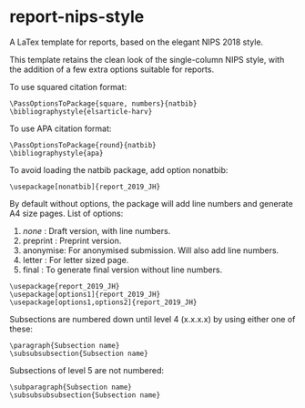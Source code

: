 # report-nips-style
A LaTex template for reports, based on the elegant NIPS 2018 style.

This template retains the clean look of the single-column NIPS style, with the addition of a few extra options suitable for reports.

To use squared citation format:
```TeX
\PassOptionsToPackage{square, numbers}{natbib}
\bibliographystyle{elsarticle-harv}
```

To use APA citation format:
```TeX
\PassOptionsToPackage{round}{natbib}
\bibliographystyle{apa}
```

To avoid loading the natbib package, add option nonatbib:
```TeX
\usepackage[nonatbib]{report_2019_JH}
```


By default without options, the package will add line numbers and generate A4 size pages.
List of options:
1. _none_ : Draft version, with line numbers.
2. preprint : Preprint version.
3. anonymise: For anonymised submission. Will also add line numbers.
4. letter : For letter sized page.
5. final : To generate final version without line numbers.

```TeX
\usepackage{report_2019_JH}
\usepackage[options1]{report_2019_JH}
\usepackage[options1,options2]{report_2019_JH}
```


Subsections are numbered down until level 4 (x.x.x.x) by using either one of these:
```TeX
\paragraph{Subsection name}
\subsubsubsection{Subsection name}
```

Subsections of level 5 are not numbered:
```TeX
\subparagraph{Subsection name}
\subsubsubsubsection{Subsection name}
```
